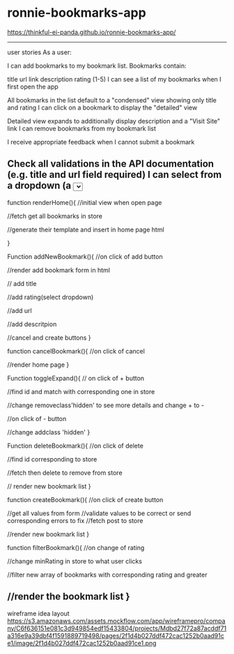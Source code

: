 # ronnie-bookmarks-app
https://thinkful-ei-panda.github.io/ronnie-bookmarks-app/

-------------------------------------------------------
user stories
As a user:

I can add bookmarks to my bookmark list. Bookmarks contain:

title
url link
description
rating (1-5)
I can see a list of my bookmarks when I first open the app

All bookmarks in the list default to a "condensed" view showing only title and rating
I can click on a bookmark to display the "detailed" view

Detailed view expands to additionally display description and a "Visit Site" link
I can remove bookmarks from my bookmark list

I receive appropriate feedback when I cannot submit a bookmark

Check all validations in the API documentation (e.g. title and url field required)
I can select from a dropdown (a <select> element) a "minimum rating" to filter the list by all bookmarks rated at or above the chosen selection
----------------------------------------------------
function renderHome(){
//initial view when open page

//fetch get all bookmarks in store

//generate their template and insert in home page html

}

Function addNewBookmark(){
//on click of add button

//render add bookmark form in html

// add title

//add rating(select dropdown)

//add url

//add descritpion

//cancel and create buttons
}

function cancelBookmark(){
//on click of cancel

//render home page
}

Function toggleExpand(){
// on click of + button

//find id and match with corresponding one in store

//change removeclass'hidden' to see more details and change + to -

//on click of - button

//change addclass 'hidden'
}

Function deleteBookmark(){
//on click of delete

//find id corresponding to store

//fetch then delete to remove from store

// render new bookmark list
}

function createBookmark(){
//on click of create button

//get all values from form
//validate values to be correct or send corresponding errors to fix
//fetch post to store

//render new bookmark list
}

function filterBookmark(){
//on change of rating

//change minRating in store to what user clicks

//filter new array of bookmarks with corresponding rating and greater

//render the bookmark list
}
--------------------------------------------------------
wireframe idea layout
https://s3.amazonaws.com/assets.mockflow.com/app/wireframepro/company/C6f636151e081c3d949854edf15433804/projects/Mdbd27f72a87acddf71a316e9a39dbf4f1591889719498/pages/2f1d4b027ddf472cac1252b0aad91ce1/image/2f1d4b027ddf472cac1252b0aad91ce1.png
